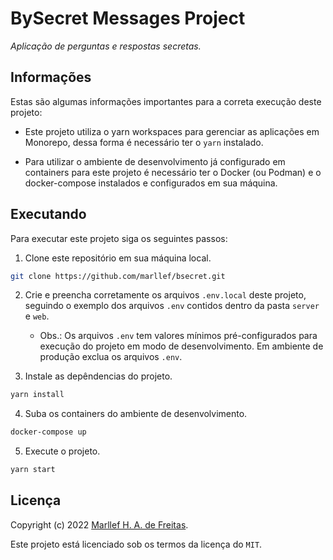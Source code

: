 # BySecret Messages Project

_Aplicação de perguntas e respostas secretas._

## Informações

Estas são algumas informações importantes para a correta execução deste projeto:

- Este projeto utiliza o yarn workspaces para gerenciar as aplicações em Monorepo, dessa forma é necessário ter o `yarn` instalado.

- Para utilizar o ambiente de desenvolvimento já configurado em containers para este projeto é necessário ter o Docker (ou Podman) e o docker-compose instalados e configurados em sua máquina.

## Executando

Para executar este projeto siga os seguintes passos:

1. Clone este repositório em sua máquina local.

```sh
git clone https://github.com/marllef/bsecret.git
```

2. Crie e preencha corretamente os arquivos `.env.local` deste projeto, seguindo o exemplo dos arquivos `.env` contidos dentro da pasta `server` e `web`.

   - Obs.: Os arquivos `.env` tem valores mínimos pré-configurados para execução do projeto em modo de desenvolvimento. Em ambiente de produção exclua os arquivos `.env`.

3. Instale as depêndencias do projeto.

```sh
yarn install
```

4. Suba os containers do ambiente de desenvolvimento.

```sh
docker-compose up
```

5. Execute o projeto.

```sh
yarn start
```

## Licença

Copyright (c) 2022 [Marllef H. A. de Freitas](http://github.com/marllef).

Este projeto está licenciado sob os termos da licença do `MIT`.
